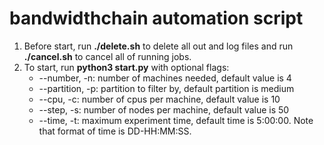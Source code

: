 # bandwidthchain automation script

1. Before start, run **./delete.sh** to delete all out and log files and run **./cancel.sh** to cancel all of running jobs.
2. To start, run **python3 start.py** with optional flags:
    * --number, -n: number of machines needed, default value is 4
    * --partition, -p: partition to filter by, default partition is medium
    * --cpu, -c: number of cpus per machine, default value is 10
    * --step, -s: number of nodes per machine, default value is 50
    * --time, -t: maximum experiment time, default time is 5:00:00. Note that format of time is DD-HH:MM:SS.